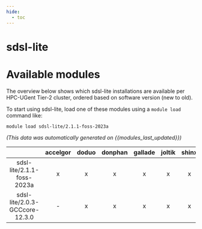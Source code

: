```yaml
---
hide:
  - toc
---
```


sdsl-lite
=========

# Available modules


The overview below shows which sdsl-lite installations are available per HPC-UGent Tier-2 cluster, ordered based on software version (new to old).

To start using sdsl-lite, load one of these modules using a `module load` command like:

```shell
module load sdsl-lite/2.1.1-foss-2023a
```

*(This data was automatically generated on {{modules_last_updated}})*  

| |accelgor|doduo|donphan|gallade|joltik|shinx|skitty|
| :---: | :---: | :---: | :---: | :---: | :---: | :---: | :---: |
|sdsl-lite/2.1.1-foss-2023a|x|x|x|x|x|x|x|
|sdsl-lite/2.0.3-GCCcore-12.3.0|-|x|x|x|x|x|x|
